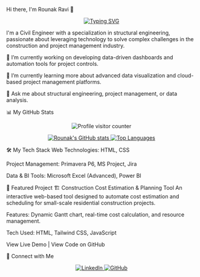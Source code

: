 Hi there, I'm Rounak Ravi 👋
<p align="center">
<a href="https://github.com/voidguyy">
<img src="https://www.google.com/search?q=https://readme-typing-svg.demolab.com%3Ffont%3DFira%2BCode%26pause%3D1000%26center%3Dtrue%26vCenter%3Dtrue%26width%3D435%26lines%3DCivil%2BEngineer%2B(Structures)%3BProject%2BManagement%2BProfessional%3BData%2BScience%2BEnthusiast" alt="Typing SVG" />
</a>
</p>

I'm a Civil Engineer with a specialization in structural engineering, passionate about leveraging technology to solve complex challenges in the construction and project management industry.

🔭 I’m currently working on developing data-driven dashboards and automation tools for project controls.

🌱 I’m currently learning more about advanced data visualization and cloud-based project management platforms.

💬 Ask me about structural engineering, project management, or data analysis.

📊 My GitHub Stats
<p align="center">
<img src="https://www.google.com/search?q=https://komarev.com/ghpvc/%3Fusername%3Dvoidguyy%26color%3Dblueviolet" alt="Profile visitor counter"/>
</p>

<p align="center">
<a href="https://github.com/voidguyy">
<img src="https://www.google.com/search?q=https://github-readme-stats.vercel.app/api%3Fusername%3Dvoidguyy%26show_icons%3Dtrue%26theme%3Dtokyonight" alt="Rounak's GitHub stats" />
<img src="https://www.google.com/search?q=https://github-readme-stats.vercel.app/api/top-langs/%3Fusername%3Dvoidguyy%26layout%3Dcompact%26theme%3Dtokyonight" alt="Top Languages" />
</a>
</p>

🛠️ My Tech Stack
Web Technologies: HTML, CSS

Project Management: Primavera P6, MS Project, Jira

Data & BI Tools: Microsoft Excel (Advanced), Power BI

🚀 Featured Project
🏗️ Construction Cost Estimation & Planning Tool
An interactive web-based tool designed to automate cost estimation and scheduling for small-scale residential construction projects.

Features: Dynamic Gantt chart, real-time cost calculation, and resource management.

Tech Used: HTML, Tailwind CSS, JavaScript

View Live Demo | View Code on GitHub

🔗 Connect with Me
<p align="center">
<a href="https://www.google.com/search?q=https://www.linkedin.com/in/rounakravi/">
<img src="https://www.google.com/search?q=https://img.shields.io/badge/linkedin-0A66C2%3Fstyle%3Dfor-the-badge%26logo%3Dlinkedin%26logoColor%3Dwhite" alt="LinkedIn"/>
</a>
<a href="https://github.com/voidguyy">
<img src="https://img.shields.io/badge/github-181717?style=for-the-badge&logo=github&logoColor=white" alt="GitHub"/>
</a>
</p>
